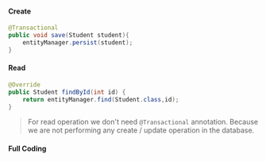 #### Create
```java
@Transactional  
public void save(Student student){  
    entityManager.persist(student);  
}
```
#### Read
```java
@Override  
public Student findById(int id) {  
    return entityManager.find(Student.class,id);  
}
```
> For read operation we don't need `@Transactional` annotation. Because we are not performing any create / update operation in the database.


#### Full Coding
###### 